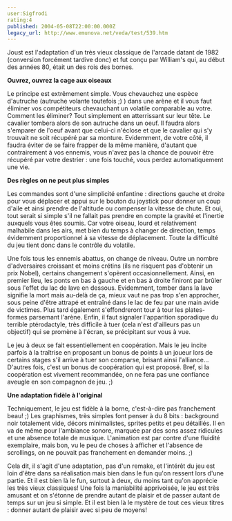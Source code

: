 ```yaml
---
user:Sigfrodi
rating:4
published: 2004-05-08T22:00:00.000Z
legacy_url: http://www.emunova.net/veda/test/539.htm
---
```

Joust est l'adaptation d'un très vieux classique de l'arcade datant de 1982 (conversion forcément tardive donc) et fut conçu par William's qui, au début des années 80, était un des rois des bornes.  

  

**Ouvrez, ouvrez la cage aux oiseaux**  

  

Le principe est extrêmement simple. Vous chevauchez une espèce d'autruche (autruche volante toutefois ;) ) dans une arène et il vous faut éliminer vos compétiteurs chevauchant un volatile comparable au votre. Comment les éliminer? Tout simplement en atterrissant sur leur tête. Le cavalier tombera alors de son autruche dans un oeuf. Il faudra alors s'emparer de l'oeuf avant que celui-ci n'éclose et que le cavalier qui s'y trouvait ne soit récupéré par sa monture. Evidemment, de votre côté, il faudra éviter de se faire frapper de la même manière, d'autant que contrairement à vos ennemis, vous n'avez pas la chance de pouvoir être récupéré par votre destrier : une fois touché, vous perdez automatiquement une vie.  

  

**Des règles on ne peut plus simples**  

  

Les commandes sont d'une simplicité enfantine : directions gauche et droite pour vous déplacer et appui sur le bouton du joystick pour donner un coup d'aile et ainsi prendre de l'altitude ou compenser la vitesse de chute. Et oui, tout serait si simple s'il ne fallait pas prendre en compte la gravité et l'inertie auxquels vous êtes soumis. Car votre oiseau, lourd et relativement malhabile dans les airs, met bien du temps à changer de direction, temps évidemment proportionnel à sa vitesse de déplacement. Toute la difficulté du jeu tient donc dans le contrôle du volatile.  

  

Une fois tous les ennemis abattus, on change de niveau. Outre un nombre d'adversaires croissant et moins crétins (ils ne risquent pas d'obtenir un prix Nobel), certains changement s'opèrent occasionnellement. Ainsi, en premier lieu, les ponts en bas à gauche et en bas à droite finiront par brûler sous l'effet du lac de lave en dessous. Evidemment, tomber dans la lave signifie la mort mais au-delà de ça, mieux vaut ne pas trop s'en approcher, sous peine d'être attrapé et entraîné dans le lac de feu par une main avide de victimes. Plus tard également s'effondreront tour à tour les plates-formes parsemant l'arène. Enfin, il faut signaler l'apparition sporadique du terrible ptérodactyle, très difficile à tuer (cela n'est d'ailleurs pas un objectif) qui se promène à l'écran, se précipitant sur vous à vue.  

  

Le jeu à deux se fait essentiellement en coopération. Mais le jeu incite parfois à la traîtrise en proposant un bonus de points à un joueur lors de certains stages s'il arrive à tuer son comparse, brisant ainsi l'alliance... D'autres fois, c'est un bonus de coopération qui est proposé. Bref, si la coopération est vivement recommandée, on ne fera pas une confiance aveugle en son compagnon de jeu. ;)  

  

**Une adaptation fidèle à l'original**  

  

Techniquement, le jeu est fidèle à la borne, c'est-à-dire pas franchement beau! ;) Les graphismes, très simples font penser à du 8 bits : background noir totalement vide, décors minimalistes, sprites petits et peu détaillés. Il en va de même pour l'ambiance sonore, marquée par des sons assez ridicules et une absence totale de musique. L'animation est par contre d'une fluidité exemplaire, mais bon, vu le peu de choses à afficher et l'absence de scrollings, on ne pouvait pas franchement en demander moins. ;)  

  

Cela dit, il s'agit d'une adaptation, pas d'un remake, et l'intérêt du jeu est loin d'être dans sa réalisation mais bien dans le fun qu'on ressent lors d'une partie. Et il est bien là le fun, surtout à deux, du moins tant qu'on apprécie les très vieux classiques! Une fois la maniabilité apprivoisée, le jeu est très amusant et on s'étonne de prendre autant de plaisir et de passer autant de temps sur un jeu si simple. Et il est bien là le mystère de tout ces vieux titres : donner autant de plaisir avec si peu de moyens!